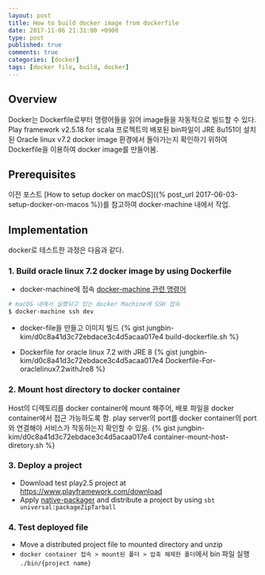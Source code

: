 ```yaml
---
layout: post
title: How to build docker image from dockerfile
date: 2017-11-06 21:31:00 +0900 
type: post
published: true
comments: true
categories: [docker]
tags: [docker file, build, docker]
---
```


## Overview
Docker는 Dockerfile로부터 명령어들을 읽어 image들을 자동적으로 빌드할 수 있다.
Play framework v2.5.18 for scala 프로젝트의 배포된 bin파일이 
JRE 8u151이 설치된 Oracle linux v7.2 docker image 환경에서 돌아가는지 확인하기 위하여
Dockerfile을 이용하여 docker image를 만들어봄.

## Prerequisites
이전 포스트 [How to setup docker on macOS]({% post_url 2017-06-03-setup-docker-on-macos %})를
참고하여 docker-machine 내에서 작업.

## Implementation 
docker로 테스트한 과정은 다음과 같다.

### 1. Build oracle linux 7.2 docker image by using Dockerfile
- docker-machine에 접속 [docker-machine 관련 명령어](https://gist.github.com/jungbin-kim/d0c8a41d3c72ebdace3c4d5acaa017e4#file-docker-machine-sh)
```sh
# macOS 내에서 실행되고 있는 docker Machine에 SSH 접속
$ docker-machine ssh dev
```

- docker-file을 만들고 이미지 빌드
{% gist jungbin-kim/d0c8a41d3c72ebdace3c4d5acaa017e4 build-dockerfile.sh %}

- Dockerfile for oracle linux 7.2 with JRE 8
{% gist jungbin-kim/d0c8a41d3c72ebdace3c4d5acaa017e4 Dockerfile-For-oraclelinux7.2withJre8 %}

### 2. Mount host directory to docker container
Host의 디렉토리를 docker container에 mount 해주어, 배포 파일을 docker container에서 접근 가능하도록 함.
play server의 port를 docker container의 port와 연결해야 서비스가 작동하는지 확인할 수 있음.
{% gist jungbin-kim/d0c8a41d3c72ebdace3c4d5acaa017e4 container-mount-host-diretory.sh %}


### 3. Deploy a project
- Download test play2.5 project at https://www.playframework.com/download
- Apply [native-packager](http://www.scala-sbt.org/sbt-native-packager/index.html) 
and distribute a project by using `sbt universal:packageZipTarball`

### 4. Test deployed file 
- Move a distributed project file to mounted directory and unzip
- `docker container 접속 > mount된 폴더 > 압축 해제한 폴더`에서 bin 파일 실행 `./bin/{project name}`

